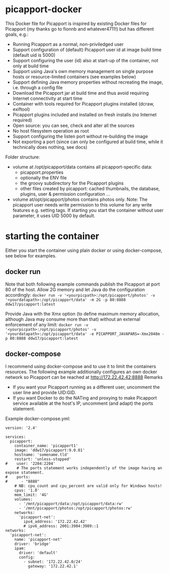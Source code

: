 # picapport-docker
This Docker file for Picapport is inspired by existing Docker files for Picapport (my thanks go to fionnb and whatever4711!) but has different goals, e.g.:
* Running Picapport as a normal, non-priviledged user
* Support configuration of (default) Picapport user id at image build time (default uid is 5000)
* Support configuring the user (id) also at start-up of the container, not only at build time
* Support using Java's own memory management on single purpose hosts or resource-limited containers (see examples below)
* Support defining Java memory properties without recreating the image, i.e. through a config file
* Download the Picapport jar at build time and thus avoid requiring Internet connectivity at start time
* Container with tools required for Picapport plugins installed (dcraw, exiftool)
* Picapport plugins included and installed on fresh installs (no Internet required)
* Open source: you can see, check and alter all the sources
* No host filesystem operation as root
* Support configuring the listen port without re-building the image
* Not exporting a port (since can only be configured at build time, while it technically does nothing, see docs)

Folder structure:
* volume at /opt/picapport/data contains all picapport-specific data:
  * picapport.properties
  * optionally the ENV file
  * the groovy subdirectory for the Picapport plugins
  * other files created by picapport: cached thumbnails, the database, plugins, user & permission configuration ...
* volume at/opt/picapport/photos contains photos only.
  Note: The picapport user needs write permission to this volume for any write features e.g. setting tags. If starting you start the container without user parameter, it uses UID 5000 by default. 

# starting the container
Either you start the container using plain docker or using docker-compose, see below for examples.

## docker run
Note that both following example commands publish the Picapport at port 80 of the host. 
Allow 2G memory and let Java do the configuration accordingly:
`docker run -v '<yourpicpath>:/opt/picapport/photos' -v '<yourdatapath>:/opt/picapport/data' -m 2G -p 80:8888 ddw17/picapport:latest`

  
Provide Java with the Xmx option (to define maximum memory allocation, although Java may consume more than that) without an external enforcement of any limit:
`docker run -v '<yourpicpath>:/opt/picapport/photos' -v '<yourdatapath>:/opt/picapport/data' -e PICAPPORT_JAVAPARS=-Xmx2048m -p 80:8888 ddw17/picapport:latest`

## docker-compose
I recommend using docker-compose and to use it to limit the containers resources. The following example additionally configures an own docker network so Picapport can be reached at http://172.22.42.42:8888 
Remarks
* If you want your Picapport running as a different user, uncomment the user line and provide UID:GID. 
* If you want Docker to do the NATing and proxying to make Picapport service available at the host's IP, uncomment (and adapt) the ports statement. 

Example docker-compose.yml:
```
version: '2.4'

services:
  picapport:
    container_name: 'picapport1'
    image: 'ddw17/picapport:9.0.01'
    hostname: 'somename.tld'
    restart: 'unless-stopped'
#    user: '2204:2204'
     # The ports statement works independently of the image having an expose statement. 
#    ports:
#      - "8888"
    # NB: cpu_count and cpu_percent are valid only for Windows hosts!
    cpus: '1.0'
    mem_limit: '4G'
    volumes:
      - '/mnt/picapport/data:/opt/picapport/data:rw'
      - '/mnt/picapport/photos:/opt/picapport/photos:rw'
    networks:
      'picapport-net':
        ipv4_address: '172.22.42.42'
        # ipv6_address: 2001:3984:3989::1
networks:
  'picapport-net':
    name: 'picapport-net'
    driver: 'bridge'
    ipam:
      driver: 'default'
      config:
        - subnet: '172.22.42.0/24'
          gateway: '172.22.42.1'
```
